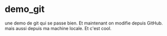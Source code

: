 # demo_git
une demo de git qui se passe bien.
Et maintenant on modifie depuis GitHub.
mais aussi depuis ma machine locale.
Et c'est cool.
